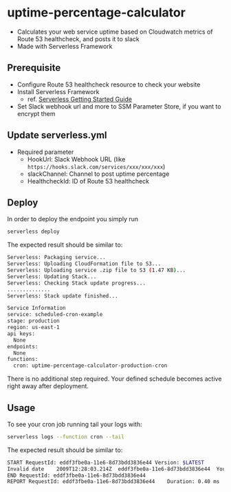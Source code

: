 # uptime-percentage-calculator
* Calculates your web service uptime based on Cloudwatch metrics of Route 53 healthcheck, and posts it to slack
* Made with Serverless Framework

## Prerequisite
* Configure Route 53 healthcheck resource to check your website
* Install Serverless Framework
  * ref. [Serverless Getting Started Guide](https://serverless.com/framework/docs/getting-started/)
* Set Slack webhook url and more to SSM Parameter Store, if you want to encrypt them

## Update serverless.yml
* Required parameter
  * HookUrl: Slack Webhook URL (like `https://hooks.slack.com/services/xxx/xxx/xxx`)
  * slackChannel: Channel to post uptime percentage
  * HealthcheckId: ID of Route 53 healthcheck

## Deploy

In order to deploy the endpoint you simply run

```bash
serverless deploy
```

The expected result should be similar to:

```bash
Serverless: Packaging service...
Serverless: Uploading CloudFormation file to S3...
Serverless: Uploading service .zip file to S3 (1.47 KB)...
Serverless: Updating Stack...
Serverless: Checking Stack update progress...
..............
Serverless: Stack update finished...

Service Information
service: scheduled-cron-example
stage: production
region: us-east-1
api keys:
  None
endpoints:
  None
functions:
  cron: uptime-percentage-calculator-production-cron
```

There is no additional step required. Your defined schedule becomes active right away after deployment.

## Usage

To see your cron job running tail your logs with:

```bash
serverless logs --function cron --tail
```

The expected result should be similar to:

```bash
START RequestId: eddf3fbe0a-11e6-8d73bdd3836e44 Version: $LATEST
Invalid date	2009T12:28:03.214Z	eddf3fbe0a-11e6-8d73bdd3836e44	Your cron function uptime-percentage-calculator-production-cron ran at 12:28:03.214844
END RequestId: eddf3fbe0a-11e6-8d73bdd3836e44
REPORT RequestId: eddf3fbe0a-11e6-8d73bdd3836e44	Duration: 0.40 ms	Billed Duration: 100 ms 	Memory Size: 1024 MB	Max Memory Used: 16 MB
```
